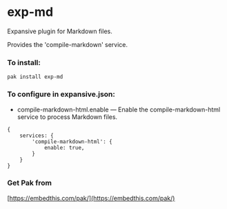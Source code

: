 exp-md
===

Expansive plugin for Markdown files.

Provides the 'compile-markdown' service.

### To install:

    pak install exp-md

### To configure in expansive.json:

* compile-markdown-html.enable &mdash; Enable the compile-markdown-html service to process Markdown files.

```
{
    services: {
        'compile-markdown-html': {
            enable: true,
        }
    }
}

```

### Get Pak from

[https://embedthis.com/pak/](https://embedthis.com/pak/)
